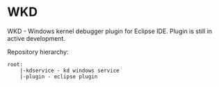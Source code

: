 WKD
===

WKD - Windows kernel debugger plugin for Eclipse IDE. Plugin is still in active development.

Repository hierarchy: 
```
root:    
    |-kdservice - kd windows service    
    |-plugin - eclipse plugin    
```
